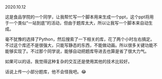 2020.10.12

这是食品学院的一个同学，让我帮忙写一个脚本用来生成一个ppt，这个ppt将用于一个类似“一站到底”的活动，但由于题库太大，所以让我写一个脚本来自动生成。

毫不犹豫的选择了Python，然后搜索了一下相关的库，花了两个小时左右搞定。不过这个库还不是很强大，只能写静态的东西，不能做动画。所以很多关键功能不能够实现了。不过那个同学说，能够自动把题库导进去也算是省了很大力气。

如果可以的话，我觉得这种复杂的交互还是使用其他的技术比较好。

话说上传一小部分题库，他不会怪我吧。😂
